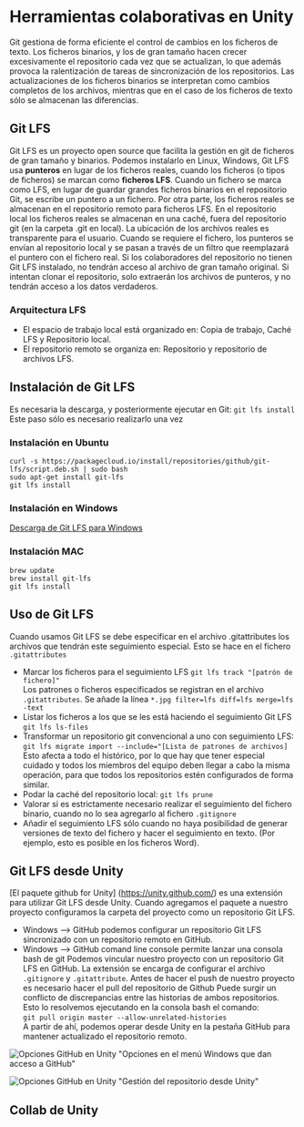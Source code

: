 # Herramientas colaborativas en Unity

Git gestiona de forma eficiente el control de cambios en los ficheros de texto. Los ficheros binarios, y los de gran tamaño hacen crecer excesivamente el repositorio cada vez que se actualizan, lo que además provoca la ralentización de tareas de sincronización de los repositorios. Las actualizaciones de los ficheros binarios se interpretan como cambios completos de los archivos, mientras que en el caso de los ficheros de texto sólo se almacenan las diferencias.

## Git LFS

Git LFS es un proyecto open source que facilita la gestión en git de ficheros de gran tamaño y binarios. Podemos instalarlo en Linux, Windows, 
Git LFS usa **punteros** en lugar de los ficheros reales, cuando los ficheros (o tipos de ficheros) se marcan como **ficheros LFS**. Cuando un fichero se marca como LFS, en lugar de guardar grandes ficheros binarios en el repositorio Git, se escribe un puntero a un fichero. Por otra parte, los ficheros reales se almacenan en el repositorio remoto para ficheros LFS. En el repositorio local los ficheros reales se almacenan en una caché, fuera del repositorio git (en la carpeta .git en local). La ubicación de los archivos reales es transparente para el usuario. Cuando se requiere el fichero, los punteros se envían al repositorio local y se pasan a través de un filtro que reemplazará el puntero con el fichero real. 
Si los colaboradores del repositorio no tienen Git LFS instalado, no tendrán acceso al archivo de gran tamaño original. Si intentan clonar el repositorio, solo extraerán los archivos de punteros, y no tendrán acceso a los datos verdaderos.
### Arquitectura LFS
- El espacio de trabajo local está organizado en: Copia de trabajo, Caché LFS y Repositorio local. 
- El repositorio remoto se organiza en: Repositorio y repositorio de archivos LFS.
## Instalación de Git LFS
Es necesaria la descarga, y posteriormente ejecutar en Git: `git lfs install`
Este paso sólo es necesario realizarlo una vez
### Instalación en Ubuntu
    curl -s https://packagecloud.io/install/repositories/github/git-lfs/script.deb.sh | sudo bash  
    sudo apt-get install git-lfs  
    git lfs install
### Instalación en Windows
[Descarga de Git LFS para Windows](https://git-lfs.github.com/)
### Instalación MAC

  `brew update`  
  `brew install git-lfs`  
  `git lfs install`  
## Uso de Git LFS
Cuando usamos Git LFS se debe especificar en el archivo .gitattributes los archivos que tendrán este seguimiento especial. Esto se hace en el fichero `.gitattributes`
- Marcar los ficheros para el seguimiento LFS `git lfs track "[patrón de fichero]"`  
Los patrones o ficheros especificados se registran en el archivo `.gitattributes`. Se añade la línea `*.jpg filter=lfs diff=lfs merge=lfs -text` 
- Listar los ficheros a los que se les está haciendo el seguimiento Git LFS `git lfs ls-files`
- Transformar un repositorio git convencional a uno con seguimiento LFS: `git lfs migrate import --include="[Lista de patrones de archivos]`  
Esto afecta a todo el histórico, por lo que hay que tener especial cuidado y todos los miembros del equipo deben llegar a cabo la misma operación, para que todos los repositorios estén configurados de forma similar.
- Podar la caché del repositorio local: `git lfs prune`
- Valorar si es estrictamente necesario realizar el seguimiento del fichero binario, cuando no lo sea agregarlo al fichero `.gitignore`
- Añadir el seguimiento LFS sólo cuando no haya posibilidad de generar versiones de texto del fichero y hacer el seguimiento en texto. (Por ejemplo, esto es posible en los ficheros Word).
## Git LFS desde Unity
[El paquete github for Unity] (https://unity.github.com/) es una extensión para utilizar Git LFS desde Unity. Cuando agregamos el paquete a nuestro proyecto configuramos la carpeta del proyecto como un repositorio Git LFS.  
- Windows --> GitHub podemos configurar un repositorio Git LFS sincronizado con un repositorio remoto en GitHub.
- Windows --> GitHub comand line console permite lanzar una consola bash de git
Podemos vincular nuestro proyecto con un repositorio Git LFS en GitHub. La extensión se encarga de configurar el archivo `.gitignore` y `.gitattribute`. 
Antes de hacer el push de nuestro proyecto es necesario hacer el pull del repositorio de Github Puede surgir un conflicto de discrepancias entre las historias de ambos repositorios. Esto lo resolvemos ejecutando en la consola bash el comando:  
`git pull origin master --allow-unrelated-histories`  
A partir de ahí, podemos operar desde Unity en la pestaña GitHub para mantener actualizado el repositorio remoto.  
  
![Opciones GitHub en Unity](imagenes/github_unity.png) "Opciones en el menú Windows que dan acceso a GitHub"  

  
  ![Opciones GitHub en Unity](imagenes/github_unity_2.png) "Gestión del repositorio desde Unity"  

## Collab de Unity



